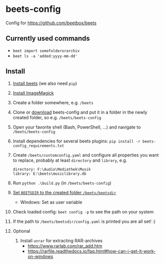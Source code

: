 # beets-config

Config for <https://github.com/beetbox/beets>

## Currently used commands

- `beet import somefolderorarchiv`
- `beet ls -a 'added:yyyy-mm-dd'`

## Install

1. [Install beets](https://beets.readthedocs.org/page/guides/main.html#installing) (we also need `pip`)
1. [Install ImageMagick](https://imagemagick.org)
1. Create a folder somewhere, e.g. `/beets`
1. Clone or [download](https://github.com/Schweinepriester/beets-config/releases) beets-config and put it in a folder in the newly created folder, so e.g. `/beets/beets-config`
1. Open your favorite shell (Bash, PowerShell, …) and navigate to `/beets/beets-config`
1. Install dependencies for several beets plugins: `pip install -r beets-config_requirements.txt`
1. Create `/beets/customconfig.yaml` and configure all properties you want to replace, probably at least `directory` and `library`, e.g.

    ```
    directory: F:\Audio\Mediathek\Musik
    library: E:\beets\musiclibrary.db
    ```

1. Run `python .\build.py` (in `/beets/beets-config`)
1. [Set `BEETSDIR` to the created folder `/beets/beetsdir`](https://beets.readthedocs.org/en/stable/reference/config.html#configuration-location)
   - Windows: Set as user variable
1. Check loaded config: `beet config -p` to see the path on your system
1. If the path to `/beets/beetsdir/config.yaml` is printed you are all set! :)
1. Optional
   1. Install `unrar` for extracting RAR-archives
      - <https://www.rarlab.com/rar_add.htm>
      - <https://rarfile.readthedocs.io/faq.html#how-can-i-get-it-work-on-windows>
